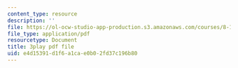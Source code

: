 ```yaml
---
content_type: resource
description: ''
file: https://ol-ocw-studio-app-production.s3.amazonaws.com/courses/8-13-14-experimental-physics-i-ii-junior-lab-fall-2016-spring-2017/e4d15391d1f6a1cae0b02fd37c196b80_bHTpiafiYsY.pdf
file_type: application/pdf
resourcetype: Document
title: 3play pdf file
uid: e4d15391-d1f6-a1ca-e0b0-2fd37c196b80
---
```

